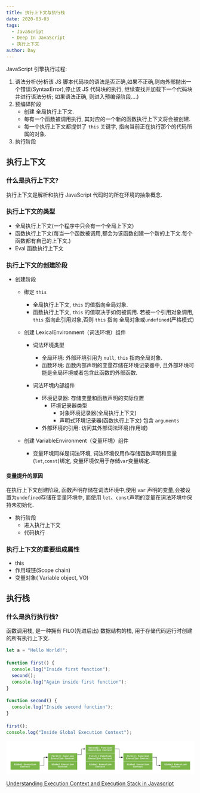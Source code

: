 ```yaml
---
title: 执行上下文与执行栈
date: 2020-03-03
tags:
  - JavaScript
  - Deep In JavaScript
  - 执行上下文
author: Day
---
```


JavaScript 引擎执行过程:

1. 语法分析(分析该 JS 脚本代码块的语法是否正确,如果不正确,则向外部抛出一个错误(SyntaxError),停止该 JS 代码块的执行, 继续查找并加载下一个代码块并进行语法分析; 如果语法正确, 则进入预编译阶段....)
2. 预编译阶段
   - 创建 全局执行上下文.
   - 每有一个函数被调用执行, 其对应的一个新的函数执行上下文将会被创建.
   - 每一个执行上下文都提供了 `this` 关键字, 指向当前正在执行那个的代码所属的对象.
3. 执行阶段

## 执行上下文

### 什么是执行上下文?

执行上下文是解析和执行 JavaScript 代码时的所在环境的抽象概念.

### 执行上下文的类型

- 全局执行上下文(一个程序中只会有一个全局上下文)
- 函数执行上下文(每当一个函数被调用,都会为该函数创建一个新的上下文.每个函数都有自己的上下文.)
- Eval 函数执行上下文

### 执行上下文的创建阶段

- 创建阶段

  - 绑定 `this`
    - 全局执行上下文, `this` 的值指向全局对象.
    - 函数执行上下文, `this` 的值取决于如何被调用. 若被一个引用对象调用, `this` 指向此引用对象,否则 `this` 指向 全局对象或`undefined`(严格模式)
  - 创建 LexicalEnvironment（词法环境）组件

    - 词法环境类型

      - 全局环境: 外部环境引用为 `null`, `this` 指向全局对象.
      - 函数环境: 函数内部声明的变量存储在环境记录器中, 且外部环境可能是全局环境或者包含此函数的外部函数.

    - 词法环境内部组件

      - 环境记录器: 存储变量和函数声明的实际位置
        - 环境记录器类型
          - 对象环境记录器(全局执行上下文)
          - 声明式环境记录器(函数执行上下文) 包含 `arguments`
      - 外部环境的引用: 访问其外部词法环境(作用域)

  - 创建 VariableEnvironment（变量环境）组件
    - 变量环境同样是词法环境, 词法环境仅用作存储函数声明和变量(`let`,`const`)绑定, 变量环境仅用于存储`var`变量绑定.

#### 变量提升的原因

在执行上下文创建阶段, 函数声明存储在词法环境中,使用 `var` 声明的变量,会被设置为`undefined`存储在变量环境中, 而使用 `let`、`const`声明的变量在词法环境中保持未初始化.

- 执行阶段
  - 进入执行上下文
  - 代码执行

### 执行上下文的重要组成属性

- this
- 作用域链(Scope chain)
- 变量对象( Variable object, VO)

## 执行栈

### 什么是执行执行栈?

函数调用栈, 是一种拥有 FILO(先进后出) 数据结构的栈, 用于存储代码运行时创建的所有执行上下文.

```js
let a = "Hello World!";

function first() {
  console.log("Inside first function");
  second();
  console.log("Again inside first function");
}

function second() {
  console.log("Inside second function");
}

first();
console.log("Inside Global Execution Context");
```

![执行上下文](/javascript/execution-context.png)

[Understanding Execution Context and Execution Stack in Javascript](https://blog.bitsrc.io/understanding-execution-context-and-execution-stack-in-javascript-1c9ea8642dd0)
